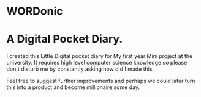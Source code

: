 # WORDonic
# A Digital Pocket Diary.

I created this Little Digital pocket diary for My first year Mini project at the university. It requires high level computer science knowledge so please don't disturb me by constantly asking how did I made this.

Feel free to suggest further improvements and perhaps we could later turn this into a product and become millionaire some day.
